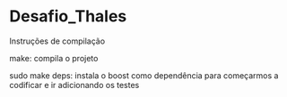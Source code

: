 # Desafio_Thales

Instruções de compilação


make: compila o projeto

sudo make deps: instala o boost como dependência para começarmos a codificar e ir adicionando os testes
